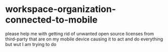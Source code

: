 # workspace-organization-connected-to-mobile
please help me with getting rid of unwanted open source licenses from third-party that are on my mobile device causing it to act and do everything but wut I am trying to do 
